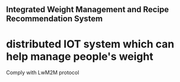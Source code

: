 ## Integrated Weight Management and Recipe Recommendation System

# distributed IOT system which can help manage people's weight

Comply with LwM2M protocol